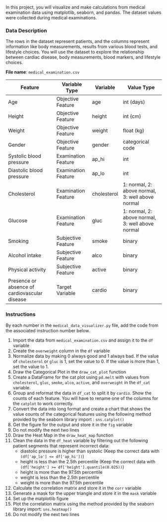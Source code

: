 In this project, you will visualize and make calculations from medical examination data using matplotlib, seaborn, and pandas. The dataset values were collected during medical examinations.

### Data Description
The rows in the dataset represent patients, and the columns represent information like body measurements, results from various blood tests, and lifestyle choices. You will use the dataset to explore the relationship between cardiac disease, body measurements, blood markers, and lifestyle choices.

**File name**: `medical_examination.csv`

| Feature                        | Variable Type         | Variable            | Value Type                      |
|--------------------------------|-----------------------|---------------------|---------------------------------|
| Age                            | Objective Feature     | age                 | int (days)                      |
| Height                         | Objective Feature     | height              | int (cm)                        |
| Weight                         | Objective Feature     | weight              | float (kg)                      |
| Gender                         | Objective Feature     | gender              | categorical code                |
| Systolic blood pressure        | Examination Feature   | ap_hi               | int                             |
| Diastolic blood pressure       | Examination Feature   | ap_lo               | int                             |
| Cholesterol                    | Examination Feature   | cholesterol         | 1: normal, 2: above normal, 3: well above normal |
| Glucose                        | Examination Feature   | gluc                | 1: normal, 2: above normal, 3: well above normal |
| Smoking                        | Subjective Feature    | smoke               | binary                          |
| Alcohol intake                 | Subjective Feature    | alco                | binary                          |
| Physical activity              | Subjective Feature    | active              | binary                          |
| Presence or absence of cardiovascular disease | Target Variable | cardio              | binary                          |

### Instructions
By each number in the `medical_data_visualizer.py` file, add the code from the associated instruction number below.

1. Import the data from `medical_examination.csv` and assign it to the `df` variable
2. Create the `overweight` column in the `df` variable
3. Normalize data by making 0 always good and 1 always bad. If the value of `cholesterol` or `gluc` is 1, set the value to 0. If the value is more than 1, set the value to 1.
4. Draw the Categorical Plot in the `draw_cat_plot` function
5. Create a DataFrame for the cat plot using `pd.melt` with values from `cholesterol`, `gluc`, `smoke`, `alco`, `active`, and `overweight` in the `df_cat` variable.
6. Group and reformat the data in `df_cat` to split it by `cardio`. Show the counts of each feature. You will have to rename one of the columns for the `catplot` to work correctly.
7. Convert the data into long format and create a chart that shows the value counts of the categorical features using the following method provided by the seaborn library import : `sns.catplot()`
8. Get the figure for the output and store it in the `fig` variable
9. Do not modify the next two lines
10. Draw the Heat Map in the `draw_heat_map` function
11. Clean the data in the `df_heat` variable by filtering out the following patient segments that represent incorrect data:
    - diastolic pressure is higher than systolic (Keep the correct data with `(df['ap_lo'] <= df['ap_hi'])`)
    - height is less than the 2.5th percentile (Keep the correct data with `(df['height'] >= df['height'].quantile(0.025))`)
    - height is more than the 97.5th percentile
    - weight is less than the 2.5th percentile
    - weight is more than the 97.5th percentile
12. Calculate the correlation matrix and store it in the `corr` variable
13. Generate a mask for the upper triangle and store it in the `mask` variable
14. Set up the matplotlib figure
15. Plot the correlation matrix using the method provided by the seaborn library import: `sns.heatmap()`
16. Do not modify the next two lines
